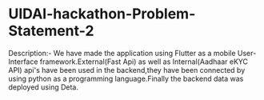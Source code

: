 # UIDAI-hackathon-Problem-Statement-2
Description:-
We have made the application using Flutter as a mobile User-Interface framework.External(Fast Api) as well as Internal(Aadhaar eKYC API) api's have been used in the backend,they have been connected by using python as a programming language.Finally the backend data was deployed
using Deta.
